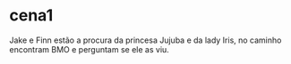 # cena1

Jake e Finn estão a procura da princesa Jujuba e da lady Iris, no caminho encontram BMO e perguntam se ele as viu.